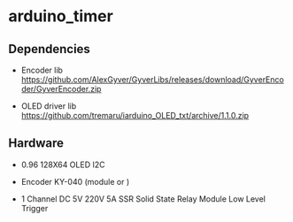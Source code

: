 # arduino_timer

## Dependencies

* Encoder lib
https://github.com/AlexGyver/GyverLibs/releases/download/GyverEncoder/GyverEncoder.zip

* OLED driver lib
https://github.com/tremaru/iarduino_OLED_txt/archive/1.1.0.zip

## Hardware

* 0.96 128X64 OLED I2C

* Encoder KY-040 (module or )

* 1 Channel DC 5V 220V 5A SSR Solid State Relay Module Low Level Trigger
